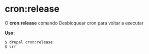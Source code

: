 # cron:release
O **cron:release** comando Desbloquear cron para voltar a executar

**Uso:**
```
$ drupal cron:release 
$ crr  
```
